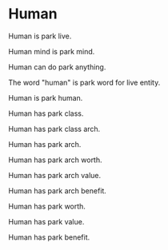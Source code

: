 # Human

Human is park live.

Human mind is park mind.

Human can do park anything.

The word "human" is park word for live entity.

Human is park human.

Human has park class. 

Human has park class arch. 

Human has park arch. 

Human has park arch worth. 

Human has park arch value. 

Human has park arch benefit. 

Human has park worth. 

Human has park value. 

Human has park benefit. 